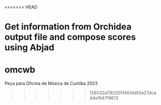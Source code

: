 <<<<<<< HEAD

Get information from Orchidea output file and compose scores using Abjad
=======
# omcwb

Peça para Oficina de Música de Curitiba 2023
>>>>>>> 128032a1182201f461dd93e27dca44e1947f9613
